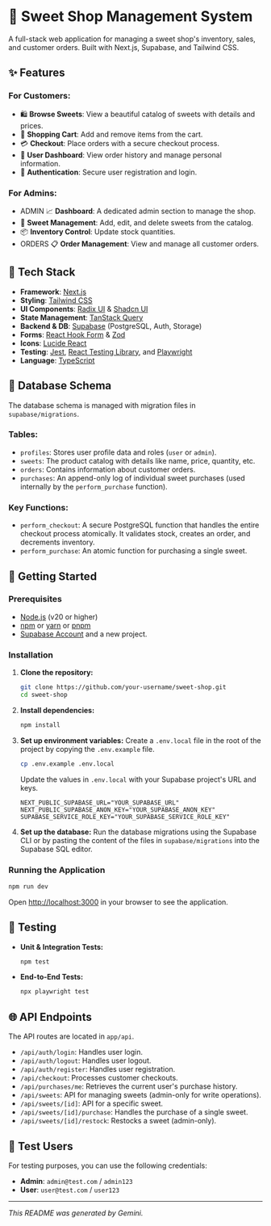 # 🍭 Sweet Shop Management System

A full-stack web application for managing a sweet shop's inventory, sales, and customer orders. Built with Next.js, Supabase, and Tailwind CSS.

## ✨ Features

### For Customers:
- 🛍️ **Browse Sweets**: View a beautiful catalog of sweets with details and prices.
- 🛒 **Shopping Cart**: Add and remove items from the cart.
- 💳 **Checkout**: Place orders with a secure checkout process.
- 👤 **User Dashboard**: View order history and manage personal information.
- 🔐 **Authentication**: Secure user registration and login.

### For Admins:
-  ADMIN 📈 **Dashboard**: A dedicated admin section to manage the shop.
- 🍬 **Sweet Management**: Add, edit, and delete sweets from the catalog.
- 📦 **Inventory Control**: Update stock quantities.
- ORDERS 📋 **Order Management**: View and manage all customer orders.

## 🚀 Tech Stack

- **Framework**: [Next.js](https://nextjs.org/)
- **Styling**: [Tailwind CSS](https://tailwindcss.com/)
- **UI Components**: [Radix UI](https://www.radix-ui.com/) & [Shadcn UI](https://ui.shadcn.com/)
- **State Management**: [TanStack Query](https://tanstack.com/query/v5)
- **Backend & DB**: [Supabase](https://supabase.com/) (PostgreSQL, Auth, Storage)
- **Forms**: [React Hook Form](https://react-hook-form.com/) & [Zod](https://zod.dev/)
- **Icons**: [Lucide React](https://lucide.dev/guide/react)
- **Testing**: [Jest](https://jestjs.io/), [React Testing Library](https://testing-library.com/docs/react-testing-library/intro/), and [Playwright](https://playwright.dev/)
- **Language**: [TypeScript](https://www.typescriptlang.org/)

## 💾 Database Schema

The database schema is managed with migration files in `supabase/migrations`.

### Tables:
- `profiles`: Stores user profile data and roles (`user` or `admin`).
- `sweets`: The product catalog with details like name, price, quantity, etc.
- `orders`: Contains information about customer orders.
- `purchases`: An append-only log of individual sweet purchases (used internally by the `perform_purchase` function).

### Key Functions:
- `perform_checkout`: A secure PostgreSQL function that handles the entire checkout process atomically. It validates stock, creates an order, and decrements inventory.
- `perform_purchase`: An atomic function for purchasing a single sweet.

## 🏁 Getting Started

### Prerequisites

- [Node.js](https://nodejs.org/en/) (v20 or higher)
- [npm](https://www.npmjs.com/) or [yarn](https://yarnpkg.com/) or [pnpm](https://pnpm.io/)
- [Supabase Account](https://supabase.com/) and a new project.

### Installation

1.  **Clone the repository:**
    ```bash
    git clone https://github.com/your-username/sweet-shop.git
    cd sweet-shop
    ```

2.  **Install dependencies:**
    ```bash
    npm install
    ```

3.  **Set up environment variables:**
    Create a `.env.local` file in the root of the project by copying the `.env.example` file.
    ```bash
    cp .env.example .env.local
    ```
    Update the values in `.env.local` with your Supabase project's URL and keys.

    ```
    NEXT_PUBLIC_SUPABASE_URL="YOUR_SUPABASE_URL"
    NEXT_PUBLIC_SUPABASE_ANON_KEY="YOUR_SUPABASE_ANON_KEY"
    SUPABASE_SERVICE_ROLE_KEY="YOUR_SUPABASE_SERVICE_ROLE_KEY"
    ```

4.  **Set up the database:**
    Run the database migrations using the Supabase CLI or by pasting the content of the files in `supabase/migrations` into the Supabase SQL editor.

### Running the Application

```bash
npm run dev
```

Open [http://localhost:3000](http://localhost:3000) in your browser to see the application.

## 🧪 Testing

-   **Unit & Integration Tests:**
    ```bash
    npm test
    ```

-   **End-to-End Tests:**
    ```bash
    npx playwright test
    ```

## 🌐 API Endpoints

The API routes are located in `app/api`.

-   `/api/auth/login`: Handles user login.
-   `/api/auth/logout`: Handles user logout.
-   `/api/auth/register`: Handles user registration.
-   `/api/checkout`: Processes customer checkouts.
-   `/api/purchases/me`: Retrieves the current user's purchase history.
-   `/api/sweets`: API for managing sweets (admin-only for write operations).
-   `/api/sweets/[id]`: API for a specific sweet.
-   `/api/sweets/[id]/purchase`: Handles the purchase of a single sweet.
-   `/api/sweets/[id]/restock`: Restocks a sweet (admin-only).

## 🧪 Test Users

For testing purposes, you can use the following credentials:

-   **Admin**: `admin@test.com` / `admin123`
-   **User**: `user@test.com` / `user123`

---
*This README was generated by Gemini.*
